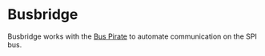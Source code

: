 # Busbridge #

Busbridge works with the
[Bus Pirate](http://dangerousprototypes.com/docs/Bus_Pirate) to
automate communication on the SPI bus.
